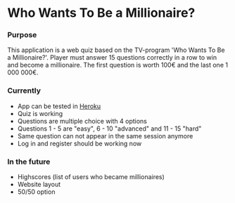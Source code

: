 # Who Wants To Be a Millionaire?
### Purpose

This application is a web quiz based on the TV-program 'Who Wants To Be a Millionaire?'.
Player must answer 15 questions correctly in a row to win and become a millionaire. The first question is worth 100€ and the last one 1 000 000€.


### Currently

- App can be tested in [Heroku](https://who-wants-to-be-a-millionair-e.herokuapp.com/)
- Quiz is working
- Questions are multiple choice with 4 options
- Questions 1 - 5 are "easy", 6 - 10 "advanced" and 11 - 15 "hard"
- Same question can not appear in the same session anymore
- Log in and register should be working now

### In the future

- Highscores (list of users who became millionaires)
- Website layout
- 50/50 option 
